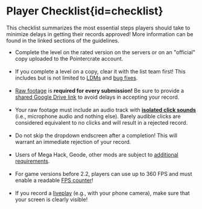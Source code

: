 <div class='panel fade js-scroll-anim' data-anim='fade'>

# Player Checklist{id=checklist}

This checklist summarizes the most essential steps players should take to minimize delays in getting their records approved! More information can be found in the linked sections of the guidelines.

- Complete the level on the rated version on the servers or on an "official" copy uploaded to the Pointercrate account.<br><br>
- If you complete a level on a copy, clear it with the list team first! This includes but is not limited to [LDMs](/guidelines/lowdetailmodes/) and [bug fixes](/guidelines/eligibility/#bugfixes).<br><br>
- [Raw footage](/guidelines/rawfootage/) is **required for every submission!** Be sure to provide a [shared Google Drive link](/guidelines/rawfootage#requiredraw) to avoid delays in accepting your record.<br><br>
- Your raw footage must include an audio track with [**isolated click sounds**](/guidelines/miscellaneous#clicks) (i.e., microphone audio and nothing else). Barely audible clicks are considered equivalent to no clicks and will result in a rejected record.<br><br>
- Do not skip the dropdown endscreen after a completion! This will warrant an immediate rejection of your record.<br><br>
- Users of Mega Hack, Geode, other mods are subject to [additional requirements](/guidelines/eligibility#hacks).<br><br>
- For game versions before 2.2, players can use up to 360 FPS and must enable a readable [FPS counter](/guidelines/eligibility#fps)!<br><br>
- If you record a [liveplay](/guidelines/rawfootage#handcams-and-liveplays) (e.g., with your phone camera), make sure that your screen is clearly visible!

</div>
